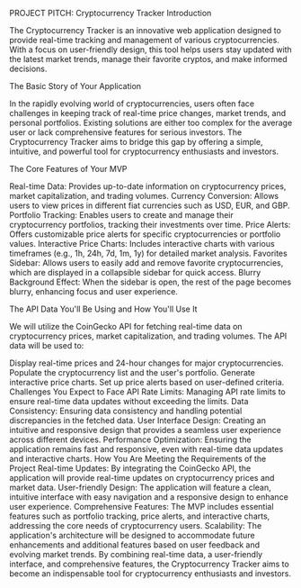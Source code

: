 PROJECT PITCH: Cryptocurrency Tracker
Introduction

The Cryptocurrency Tracker is an innovative web application designed to provide real-time tracking and management of various cryptocurrencies. With a focus on user-friendly design, this tool helps users stay updated with the latest market trends, manage their favorite cryptos, and make informed decisions.

The Basic Story of Your Application

In the rapidly evolving world of cryptocurrencies, users often face challenges in keeping track of real-time price changes, market trends, and personal portfolios. Existing solutions are either too complex for the average user or lack comprehensive features for serious investors. The Cryptocurrency Tracker aims to bridge this gap by offering a simple, intuitive, and powerful tool for cryptocurrency enthusiasts and investors.

The Core Features of Your MVP

Real-time Data: Provides up-to-date information on cryptocurrency prices, market capitalization, and trading volumes.
Currency Conversion: Allows users to view prices in different fiat currencies such as USD, EUR, and GBP.
Portfolio Tracking: Enables users to create and manage their cryptocurrency portfolios, tracking their investments over time.
Price Alerts: Offers customizable price alerts for specific cryptocurrencies or portfolio values.
Interactive Price Charts: Includes interactive charts with various timeframes (e.g., 1h, 24h, 7d, 1m, 1y) for detailed market analysis.
Favorites Sidebar: Allows users to easily add and remove favorite cryptocurrencies, which are displayed in a collapsible sidebar for quick access.
Blurry Background Effect: When the sidebar is open, the rest of the page becomes blurry, enhancing focus and user experience.

The API Data You'll Be Using and How You'll Use It

We will utilize the CoinGecko API for fetching real-time data on cryptocurrency prices, market capitalization, and trading volumes. The API data will be used to:

Display real-time prices and 24-hour changes for major cryptocurrencies.
Populate the cryptocurrency list and the user's portfolio.
Generate interactive price charts.
Set up price alerts based on user-defined criteria.
Challenges You Expect to Face
API Rate Limits: Managing API rate limits to ensure real-time data updates without exceeding the limits.
Data Consistency: Ensuring data consistency and handling potential discrepancies in the fetched data.
User Interface Design: Creating an intuitive and responsive design that provides a seamless user experience across different devices.
Performance Optimization: Ensuring the application remains fast and responsive, even with real-time data updates and interactive charts.
How You Are Meeting the Requirements of the Project
Real-time Updates: By integrating the CoinGecko API, the application will provide real-time updates on cryptocurrency prices and market data.
User-friendly Design: The application will feature a clean, intuitive interface with easy navigation and a responsive design to enhance user experience.
Comprehensive Features: The MVP includes essential features such as portfolio tracking, price alerts, and interactive charts, addressing the core needs of cryptocurrency users.
Scalability: The application's architecture will be designed to accommodate future enhancements and additional features based on user feedback and evolving market trends.
By combining real-time data, a user-friendly interface, and comprehensive features, the Cryptocurrency Tracker aims to become an indispensable tool for cryptocurrency enthusiasts and investors.